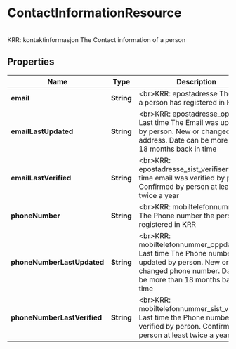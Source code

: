 

# ContactInformationResource

<br>KRR: kontaktinformasjon              The Contact information of a person

## Properties

| Name | Type | Description | Notes |
|------------ | ------------- | ------------- | -------------|
|**email** | **String** | &lt;br&gt;KRR: epostadresse              The Email a person has registered in KRR |  [optional] |
|**emailLastUpdated** | **String** | &lt;br&gt;KRR: epostadresse_oppdatert              Last time The Email was updated by person. New or changed email address. Date can be more than 18 months back in time |  [optional] |
|**emailLastVerified** | **String** | &lt;br&gt;KRR: epostadresse_sist_verifisert              Last time email was verified by person. Confirmed by person at least twice a year |  [optional] |
|**phoneNumber** | **String** | &lt;br&gt;KRR: mobiltelefonnummer              The Phone number the person has registered in KRR |  [optional] |
|**phoneNumberLastUpdated** | **String** | &lt;br&gt;KRR: mobiltelefonnummer_oppdatert              Last time The Phone number was updated by person. New or changed phone number. Date can be more than 18 months back in time |  [optional] |
|**phoneNumberLastVerified** | **String** | &lt;br&gt;KRR: mobiltelefonnummer_sist_verifisert              Last time the Phone number was verified by person. Confirmed by person at least twice a year |  [optional] |



